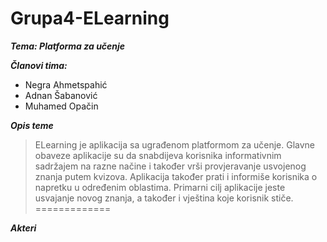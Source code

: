 # Grupa4-ELearning
***Tema: Platforma za učenje***

***Članovi tima:*** 

- Negra Ahmetspahić
- Adnan Šabanović
- Muhamed Opačin

***Opis teme***
>ELearning je aplikacija sa ugrađenom platformom za učenje. Glavne obaveze aplikacije su da snabdijeva korisnika informativnim sadržajem na razne načine i također vrši provjeravanje usvojenog znanja putem kvizova. Aplikacija također prati i informiše korisnika o napretku u određenim oblastima. Primarni cilj aplikacije jeste usvajanje novog znanja, a također i vještina koje korisnik stiče.
=============

***Akteri***




